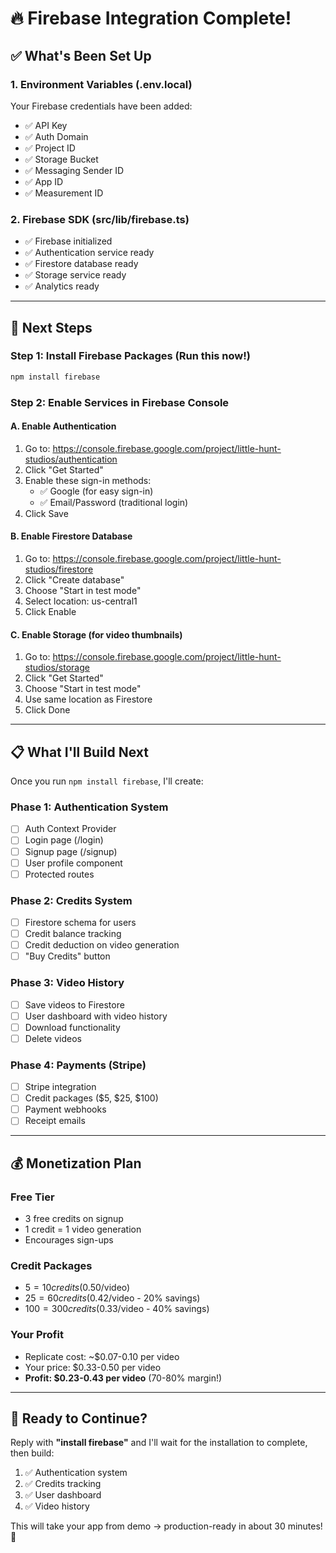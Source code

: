# 🔥 Firebase Integration Complete!

## ✅ What's Been Set Up

### 1. Environment Variables (.env.local)
Your Firebase credentials have been added:
- ✅ API Key
- ✅ Auth Domain
- ✅ Project ID
- ✅ Storage Bucket
- ✅ Messaging Sender ID
- ✅ App ID
- ✅ Measurement ID

### 2. Firebase SDK (src/lib/firebase.ts)
- ✅ Firebase initialized
- ✅ Authentication service ready
- ✅ Firestore database ready
- ✅ Storage service ready
- ✅ Analytics ready

---

## 🚀 Next Steps

### Step 1: Install Firebase Packages (Run this now!)

```bash
npm install firebase
```

### Step 2: Enable Services in Firebase Console

#### A. Enable Authentication
1. Go to: https://console.firebase.google.com/project/little-hunt-studios/authentication
2. Click "Get Started"
3. Enable these sign-in methods:
   - ✅ Google (for easy sign-in)
   - ✅ Email/Password (traditional login)
4. Click Save

#### B. Enable Firestore Database
1. Go to: https://console.firebase.google.com/project/little-hunt-studios/firestore
2. Click "Create database"
3. Choose "Start in test mode"
4. Select location: us-central1
5. Click Enable

#### C. Enable Storage (for video thumbnails)
1. Go to: https://console.firebase.google.com/project/little-hunt-studios/storage
2. Click "Get Started"
3. Choose "Start in test mode"
4. Use same location as Firestore
5. Click Done

---

## 📋 What I'll Build Next

Once you run `npm install firebase`, I'll create:

### Phase 1: Authentication System
- [ ] Auth Context Provider
- [ ] Login page (/login)
- [ ] Signup page (/signup)
- [ ] User profile component
- [ ] Protected routes

### Phase 2: Credits System
- [ ] Firestore schema for users
- [ ] Credit balance tracking
- [ ] Credit deduction on video generation
- [ ] "Buy Credits" button

### Phase 3: Video History
- [ ] Save videos to Firestore
- [ ] User dashboard with video history
- [ ] Download functionality
- [ ] Delete videos

### Phase 4: Payments (Stripe)
- [ ] Stripe integration
- [ ] Credit packages ($5, $25, $100)
- [ ] Payment webhooks
- [ ] Receipt emails

---

## 💰 Monetization Plan

### Free Tier
- 3 free credits on signup
- 1 credit = 1 video generation
- Encourages sign-ups

### Credit Packages
- $5 = 10 credits ($0.50/video)
- $25 = 60 credits ($0.42/video - 20% savings)
- $100 = 300 credits ($0.33/video - 40% savings)

### Your Profit
- Replicate cost: ~$0.07-0.10 per video
- Your price: $0.33-0.50 per video
- **Profit: $0.23-0.43 per video** (70-80% margin!)

---

## 🎯 Ready to Continue?

Reply with **"install firebase"** and I'll wait for the installation to complete, then build:
1. ✅ Authentication system
2. ✅ Credits tracking
3. ✅ User dashboard
4. ✅ Video history

This will take your app from demo → production-ready in about 30 minutes! 🚀

